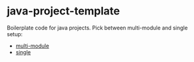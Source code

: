 # java-project-template

Boilerplate code for java projects.
Pick between multi-module and single setup:
- [multi-module](./multi-module/)
- [single](./single/)